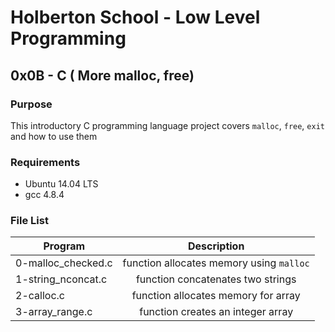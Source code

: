 # Holberton School - Low Level Programming
## 0x0B - C ( More malloc, free)

### Purpose
This introductory C programming language project covers
`malloc`, `free`, `exit` and how to use them

### Requirements
* Ubuntu 14.04 LTS
* gcc 4.8.4

### File List
| Program         | Description                                              |
| --------------- |:--------------------------------------------------------:|
| 0-malloc_checked.c | function allocates memory using `malloc` |
| 1-string_nconcat.c | function concatenates two strings |
| 2-calloc.c | function allocates memory for array |
| 3-array_range.c | function creates an integer array |
